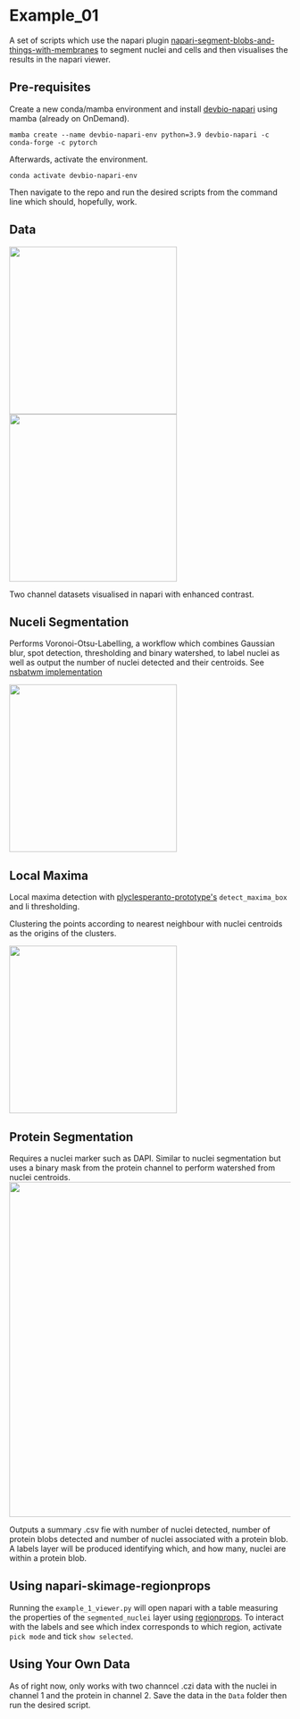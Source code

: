 # Example_01
 
A set of scripts which use the napari plugin [napari-segment-blobs-and-things-with-membranes](https://github.com/haesleinhuepf/napari-segment-blobs-and-things-with-membranes) to segment nuclei and cells and then visualises the results in the napari viewer.
## Pre-requisites
Create a new conda/mamba environment and install [devbio-napari](https://github.com/haesleinhuepf/devbio-napari#installation) using mamba (already on OnDemand).
```
mamba create --name devbio-napari-env python=3.9 devbio-napari -c conda-forge -c pytorch
```

Afterwards, activate the environment.
```
conda activate devbio-napari-env
```

Then navigate to the repo and run the desired scripts from the command line which should, hopefully, work.
## Data
<img src="https://github.com/vanessadao31/Example_01/assets/138872234/c7727328-80eb-4bc5-81d7-6ece3fb0d208" width="300">
<img src="https://github.com/vanessadao31/Example_01/assets/138872234/13b0ee2e-04a3-49a9-93b7-665be4a05984" width="300">

Two channel datasets visualised in napari with enhanced contrast. 

## Nuceli Segmentation
Performs Voronoi-Otsu-Labelling, a workflow which combines Gaussian blur, spot detection, thresholding and binary watershed, to label nuclei as well as output the number of nuclei detected and their centroids. See [nsbatwm implementation](https://github.com/haesleinhuepf/napari-segment-blobs-and-things-with-membranes/blob/main/napari_segment_blobs_and_things_with_membranes/__init__.py)

<img src="https://github.com/vanessadao31/Example_01/assets/138872234/df90ef4f-662b-4431-a856-95e8b21b2ec1" width="300">


## Local Maxima
Local maxima detection with [plyclesperanto-prototype's](https://github.com/clEsperanto/pyclesperanto_prototype) `detect_maxima_box` and li thresholding.

Clustering the points according to nearest neighbour with nuclei centroids as the origins of the clusters. 

<img src="https://github.com/vanessadao31/Example_01/assets/138872234/bcc162ef-bc79-42a4-8a01-0d2c88ec80f4" width="300">

## Protein Segmentation
Requires a nuclei marker such as DAPI. Similar to nuclei segmentation but uses a binary mask from the protein channel to perform watershed from nuclei centroids.
<img src="https://github.com/vanessadao31/Example_01/assets/138872234/0c94776e-e045-4802-8a14-eabb41b3ac67" width="600">

Outputs a summary .csv fie with number of nuclei detected, number of protein blobs detected and number of nuclei associated with a protein blob.
A labels layer will be produced identifying which, and how many, nuclei are within a protein blob.
## Using napari-skimage-regionprops
Running the `example_1_viewer.py` will open napari with a table measuring the properties of the `segmented_nuclei` layer using [regionprops](https://github.com/haesleinhuepf/napari-skimage-regionprops/tree/master). To interact with the labels and see which index corresponds to which region, activate `pick mode` and tick `show selected`.

## Using Your Own Data
As of right now, only works with two channcel .czi data with the nuclei in channel 1 and the protein in channel 2. Save the data in the `Data` folder then run the desired script.


